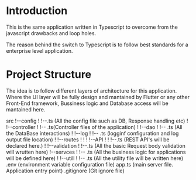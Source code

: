 # Introduction
This is the same application written in Typescript to overcome from the javascript drawbacks and loop holes.

The reason behind the switch to Typescript is to follow best standards for a enterprise level application.

# Project Structure

The idea is to follow different layers of architecture for this application. Where the UI layer will be fully design and mantained by Flutter or any other Front-End framework, Bussiness logic and Database access will be mantained here.



src
  !--config
  !     !--.ts (All the config file such as DB, Response handling etc)
  !     
  !--controller
  !     !-- .ts(Controller files of the application)
  !
  !--dao
  !     !-- .ts (All the DataBase interactions)
  !
  !--log
  !     !-- .ts (logginf configuration and log output file location)
  !
  !--routes
  !     !
  !     !--API 
  !     !    !--.ts (REST API's will be declared here.)
  !     !--validation 
  !          !--.ts (All the basic Request body validation will wrutten here)
  !--servces
  !     !-- .ts (All the business logic for applications will be defined here)
  !
  !--utill
  !     !-- .ts (All the utility file will be written here)
.env (environment variable configuration file)
 app.ts (main server file. Application entry point)
.gitignore (Git ignore file)
 